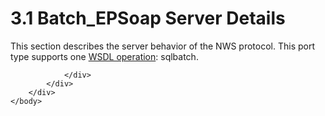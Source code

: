 <html dir="LTR" xmlns:mshelp="http://msdn.microsoft.com/mshelp" xmlns:ddue="http://ddue.schemas.microsoft.com/authoring/2003/5" xmlns:xlink="http://www.w3.org/1999/xlink" xmlns:tool="http://www.microsoft.com/tooltip">
    <head>
        <meta http-equiv="Content-Type" content="text/html; CHARSET=utf-8"></meta>
        <meta name="save" content="history"></meta>
        <title>3.1 Batch_EPSoap Server Details</title>
        <xml>
            <mshelp:toctitle title="3.1 Batch_EPSoap Server Details"></mshelp:toctitle>
            <mshelp:rltitle title="[MS-SSNWS]: Batch_EPSoap Server Details"></mshelp:rltitle>
            <mshelp:keyword index="A" term="2dd0a8e1-5ab8-4b89-b56d-5e2775bbd6d3"></mshelp:keyword>
            <mshelp:attr name="DCSext.ContentType" value="open specification"></mshelp:attr>
            <mshelp:attr name="AssetID" value="2dd0a8e1-5ab8-4b89-b56d-5e2775bbd6d3"></mshelp:attr>
            <mshelp:attr name="TopicType" value="kbRef"></mshelp:attr>
            <mshelp:attr name="DCSext.Title" value="[MS-SSNWS]: Batch_EPSoap Server Details" />
        </xml>
    </head>
    <body>
        <div id="header">
            <h1 class="heading">3.1 Batch_EPSoap Server Details</h1>
        </div>
        <div id="mainSection">
            <div id="mainBody">
                <div id="allHistory" class="saveHistory"></div>
                <div id="sectionSection0" class="section" name="collapseableSection">
                    

<p>This section describes the server behavior of the NWS
protocol. This port type supports one <a href="4baedaec-b5a7-4176-be88-e1cec659ab8c.html#gt_3f81265d-5456-4bfe-b795-ac5bf522b299">WSDL operation</a>: sqlbatch.</p>


                </div>
            </div>
        </div>
    </body>
</html>
